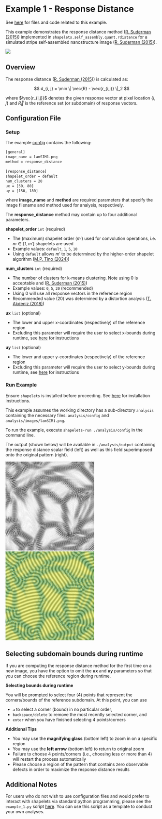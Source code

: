 # Example 1 - Response Distance

See [here](https://github.com/uw-comphys/shapelets/tree/main/examples/example_1) for files and code related to this example. 

This example demonstrates the response distance method ([R. Suderman (2015)](https://doi.org/10.1103/PhysRevE.91.033307)) implemented in ``shapelets.self_assembly.quant.rdistance`` for a simulated stripe self-assembled nanostructure image ([R. Suderman (2015)](https://doi.org/10.1103/PhysRevE.91.033307)).

![](../examples/example_1/images/lamSIM1.png)

## Overview

The response distance ([R. Suderman (2015)](https://doi.org/10.1103/PhysRevE.91.033307)) is calculated as:

$$ d_{i, j} = \min \| \vec{R} - \vec{r_{i,j}} \|_2 $$

where $\vec{r_{i,j}}$ denotes the given response vector at pixel location $\{i, j\}$ and $\vec{R}$ is the reference set (or subdomain) of response vectors.

## Configuration File

### Setup

The example [config](https://github.com/uw-comphys/shapelets/tree/main/examples/example_1) contains the following:

	[general]
	image_name = lamSIM1.png
	method = response_distance

	[response_distance]
	shapelet_order = default
	num_clusters = 20
	ux = [50, 80]
	uy = [150, 180]

where **image_name** and **method** are required parameters that specify the image filename and method used for analysis, respectively.

The **response_distance** method may contain up to four additional parameters.

**shapelet_order** `int` (required)

* The (maximum) shapelet order ($m'$) used for convolution operations, i.e. $m \in [1, m']$ shapelets are used 
* Example values: `default`, `1`, `5`, `10`
* Using `default` allows $m'$ to be determined by the higher-order shapelet algorithm ([M.P. Tino (2024)](http://dx.doi.org/10.1088/1361-6528/ad1df4))

**num_clusters** `int` (required)

* The number of clusters for k-means clustering. Note using 0 is acceptable and  ([R. Suderman (2015)](https://doi.org/10.1103/PhysRevE.91.033307))
* Example values: `0`, `5`, `20` (recommended)
* Using 0 will use all response vectors in the reference region 
* Recommended value (20) was determined by a distortion analysis ([T. Akdeniz (2018)](https://doi.org/10.1088/1361-6528/aaf353))

**ux** `list` (optional)

* The lower and upper x-coordinates (respectively) of the reference region 
* Excluding this parameter will require the user to select x-bounds during runtime, see [here](#selecting-subdomain-bounds-during-runtime) for instructions

**uy** `list` (optional)

* The lower and upper y-coordinates (respectively) of the reference region 
* Excluding this parameter will require the user to select y-bounds during runtime, see [here](#selecting-subdomain-bounds-during-runtime) for instructions

### Run Example

Ensure `shapelets` is installed before proceeding.
See [here](https://uw-comphys.github.io/shapelets/shapelets/docs/install.html) for installation instructions.

This example assumes the working directory has a sub-directory ``analysis`` containing the necessary files: ``analysis/config`` and ``analysis/images/lamSIM1.png``. 

To run the example, execute ``shapelets-run ./analysis/config`` in the command line.

The output (shown below) will be available in ``./analysis/output`` containing the response distance scalar field (left) as well as this field superimposed onto the original pattern (right).

![](../examples/images/lamSIM1_response_distance_k20.png)
![](../examples/images/lamSIM1_response_distance_overlay_k20.png)

## Selecting subdomain bounds during runtime

If you are computing the response distance method for the first time on a new image, you have the option to omit the **ux** and **uy** parameters so that you can choose the reference region during runtime. 

**Selecting bounds during runtime**

You will be prompted to select four (4) points that represent the corners/bounds of the reference subdomain. At this point, you can use

* ``a`` to select a corner (bound) in no particular order, 
* ``backspace/delete`` to remove the most recently selected corner, and 
* ``enter`` when you have finished selecting 4 points/corners 

**Additional Tips**

* You may use the **magnifying glass** (bottom left) to zoom in on a specific region
* You may use the **left arrow** (bottom left) to return to original zoom
* Failure to choose 4 points/corners (i.e., choosing less or more than 4) will restart the process automatically
* Please choose a region of the pattern that contains zero observable defects in order to maximize the response distance results

## Additional Notes

For users who do not wish to use configuration files and would prefer to interact with shapelets via standard python programming, please see the ``example_1.py`` script [here](https://github.com/uw-comphys/shapelets/tree/main/examples/example_1).
You can use this script as a template to conduct your own analyses.